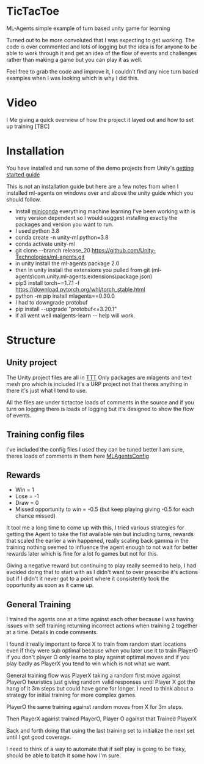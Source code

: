 # TicTacToe
ML-Agents simple example of turn based unity game for learning

Turned out to be more convoluted that I was expecting to get working.  The code is over commented and lots of logging but the idea is for anyone to be able to work through it and get an idea of the flow of events and challenges rather than making a game but you can play it as well.

Feel free to grab the code and improve it, I couldn't find any nice turn based examples when I was looking which is why I did this.

# Video
I Me giving a quick overview of how the project it layed out and how to set up training [TBC]

# Installation

You have installed and run some of the demo projects from Unity's [getting started guide](https://github.com/Unity-Technologies/ml-agents/blob/release_20_docs/docs/Getting-Started.md)

This is not an installation guide but here are a few notes from when I installed ml-agents on windows over and above the unity guide which you should follow.

* Install [miniconda](https://docs.conda.io/en/latest/miniconda.html) everything machine learning I've been working with is very version dependent so I would suggest installing exactly the packages and version you want to run.
* I used python 3.8
* conda create -n unity-ml python=3.8
* conda activate unity-ml
* git clone --branch release_20 https://github.com/Unity-Technologies/ml-agents.git
* in unity install the ml-agents package 2.0
* then in unity install the extensions you pulled from git (ml-agents\com.unity.ml-agents.extensions\package.json)
* pip3 install torch~=1.7.1 -f https://download.pytorch.org/whl/torch_stable.html
* python -m pip install mlagents==0.30.0
* I had to downgrade protobuf 
* pip install --upgrade "protobuf<=3.20.1"
* if all went well malgents-learn -- help will work.

# Structure

## Unity project
The Unity project files are all in [TTT](https://github.com/ArchageXIII/TicTacToe/tree/main/TTT)
Only packages are mlagents and text mesh pro which is included
It's a URP project not that theres anything in there it's just what I tend to use.

All the files are under tictactoe loads of comments in the source and if you turn on logging there is loads of logging but it's designed to show the flow of events.

## Training config files
I've included the config files I used they can be tuned better I am sure, theres loads of comments in them here [MLAgentsConfig](https://github.com/ArchageXIII/TicTacToe/tree/main/MLAgentsConfig)

## Rewards
* Win = 1
* Lose = -1
* Draw = 0
* Missed opportunity to win = -0.5 (but keep playing giving -0.5 for each chance missed)

It tool me a long time to come up with this, I tried various strategies for getting the Agent to take
the fist available win but including turns, rewards that scaled the earlier a win happened, really scaling
back gamma in the training nothing seemed to influence the agent enough to not wait for better rewards later
which is fine for a lot fo games but not for this.

Giving a negative reward but continuing to play really seemed to help, I had avoided doing that to start with as I didn't want to over prescribe it's actions but if I didn't it never got to a point where it consistently took the opportunity as soon as it came up.

## General Training
I trained the agents one at a time against each other because I was having issues with self training returning incorrect actions when training 2 together at a time.  Details in code comments.

I found it really important to force X to train from random start locations even if they were sub optimal because when you later use it to train PlayerO if you don't player O only learns to play against optimal moves and if you play badly as PlayerX you tend to win which is not what we want.

General training flow was PlayerX taking a random first move against PlayerO heuristics just giving random valid responses until Player X got the hang of it 3m steps but could have gone for longer.  I need to think about a strategy for initial training for more complex games.

PlayerO the same training against random moves from X for 3m steps.

Then PlayerX against trained PlayerO, Player O against that Trained PlayerX

Back and forth doing that using the last training set to initialize the next set until I got good coverage.

I need to think of a way to automate that if self play is going to be flaky, should be able to batch it some how I'm sure.










